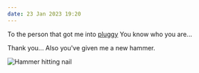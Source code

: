 ```yaml
---
date: 23 Jan 2023 19:20
---
```


To the person that got me into [pluggy](https://pluggy.readthedocs.io/en/latest/) You know who you are...

Thank you... Also you've given me a new hammer.

![Hammer hitting nail](https://media0.giphy.com/media/RxVpypN9Ri2Yg/giphy.gif?cid=ecf05e47lv503h4ysolf5gmyjrch9bmlviu1g75q4s5izmkk&rid=giphy.gif&ct=g)
